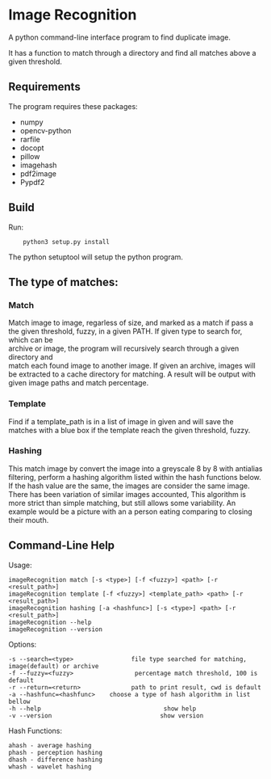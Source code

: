 # Image Recognition

A python command-line interface program to find duplicate image.

It has a function to match through a directory and find all matches above a given 
threshold.

## Requirements

The program requires these packages:
* numpy
* opencv-python
* rarfile
* docopt
* pillow
* imagehash
* pdf2image
* Pypdf2       

## Build

Run:

        python3 setup.py install

The python setuptool will setup the python program.

## The type of matches:

### Match		  

Match image to image, regarless of size, and marked as a match if pass a the given 
threshold, fuzzy, in a given PATH. If given type to search for, which can be  
archive or image, the program will recursively search through a given directory and  
match each found image to another image. If given an archive, images will be extracted to a 
cache directory for matching. A result will be output with given image paths and match percentage.

### Template

Find if a template_path is in a list of image in given <path> and will save the 
matches with a blue box if the template reach the given threshold, fuzzy.   
 
### Hashing 
 
 This match image by convert the image into a greyscale 8 by 8 with antialias filtering,  perform a hashing
 algorithm listed within the hash functions below. If the hash value are the same, the images are consider
 the same image. There has been variation of similar images accounted, This algorithm is more strict than
 simple matching, but still allows some variability. An example would be a picture with an a person eating
 comparing to closing their mouth.

## Command-Line Help

Usage:

    imageRecognition match [-s <type>] [-f <fuzzy>] <path> [-r <result_path>]
    imageRecognition template [-f <fuzzy>] <template_path> <path> [-r <result_path>]
    imageRecognition hashing [-a <hashfunc>] [-s <type>] <path> [-r <result_path>]
    imageRecognition --help
    imageRecognition --version
    
Options:

    -s --search=<type>                file type searched for matching, image(default) or archive
    -f --fuzzy=<fuzzy>                 percentage match threshold, 100 is default
    -r --return=<return>              path to print result, cwd is default
    -a --hashfunc=<hashfunc>    choose a type of hash algorithm in list bellow
    -h --help                                  show help
    -v --version                              show version
    
Hash Functions:

    ahash - average hashing
    phash - perception hashing
    dhash - difference hashing
    whash - wavelet hashing
